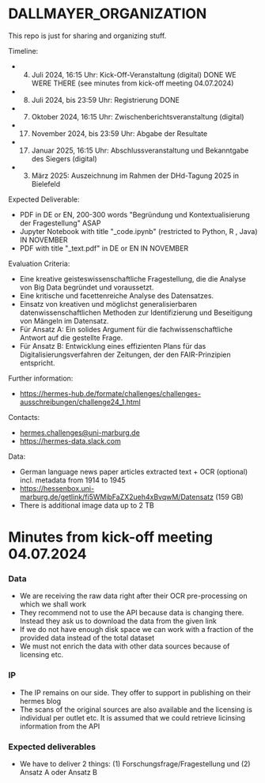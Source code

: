 # DALLMAYER_ORGANIZATION
This repo is just for sharing and organizing stuff.

Timeline:
- 4. Juli 2024, 16:15 Uhr: Kick-Off-Veranstaltung (digital) DONE WE WERE THERE (see minutes from kick-off meeting 04.07.2024)
- 8. Juli 2024, bis 23:59 Uhr: Registrierung DONE
- 7. Oktober 2024, 16:15 Uhr: Zwischenberichtsveranstaltung (digital)
- 17. November 2024, bis 23:59 Uhr: Abgabe der Resultate
- 17. Januar 2025, 16:15 Uhr: Abschlussveranstaltung und Bekanntgabe des Siegers (digital)
- 3. März 2025: Auszeichnung im Rahmen der DHd-Tagung 2025 in Bielefeld

Expected Deliverable:
- PDF in DE or EN, 200-300 words "Begründung und Kontextualisierung der Fragestellung" ASAP
- Jupyter Notebook with title "_code.ipynb" (restricted to Python, R , Java) IN NOVEMBER
- PDF with title "_text.pdf" in DE or EN IN NOVEMBER

Evaluation Criteria:
- Eine kreative geisteswissenschaftliche Fragestellung, die die Analyse von Big Data begründet und voraussetzt.
- Eine kritische und facettenreiche Analyse des Datensatzes.
- Einsatz von kreativen und möglichst generalisierbaren datenwissenschaftlichen Methoden zur Identifizierung und Beseitigung von Mängeln im Datensatz.
- Für Ansatz A: Ein solides Argument für die fachwissenschaftliche Antwort auf die gestellte Frage.
- Für Ansatz B: Entwicklung eines effizienten Plans für das Digitalisierungsverfahren der Zeitungen, der den FAIR-Prinzipien entspricht.

Further information:
- https://hermes-hub.de/formate/challenges/challenges-ausschreibungen/challenge24_1.html

Contacts:
- hermes.challenges@uni-marburg.de
- https://hermes-data.slack.com

Data:
- German language news paper articles extracted text + OCR (optional) incl. metadata from 1914 to 1945  
- https://hessenbox.uni-marburg.de/getlink/fi5WMibFaZX2ueh4xBvqwM/Datensatz (159 GB)
- There is additional image data up to 2 TB
  
# Minutes from kick-off meeting 04.07.2024
### Data
- We are receiving the raw data right after their OCR pre-processing on which we shall work
- They recommend not to use the API because data is changing there. Instead they ask us to download the data from the given link
- If we do not have enough disk space we can work with a fraction of the provided data instead of the total dataset
- We must not enrich the data with other data sources because of licensing etc.

### IP
- The IP remains on our side. They offer to support in publishing on their hermes blog
- The scans of the original sources are also available and the licensing is individual per outlet etc. It is assumed that we could retrieve licinsing information from the API

### Expected deliverables
- We have to deliver 2 things: (1) Forschungsfrage/Fragestellung und (2) Ansatz A oder Ansatz B
